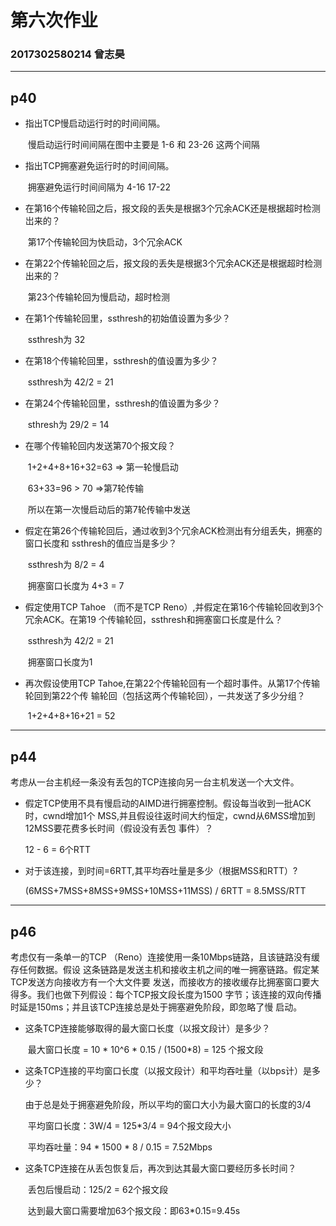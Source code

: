# 第六次作业

### 2017302580214	曾志昊	

---

## p40

* 指出TCP慢启动运行时的时间间隔。

  ​		慢启动运行时间间隔在图中主要是 1-6 和 23-26 这两个间隔

* 指出TCP拥塞避免运行时的时间间隔。

  ​		拥塞避免运行时间间隔为 4-16 17-22

* 在第16个传输轮回之后，报文段的丢失是根据3个冗余ACK还是根据超时检测岀来的？

  ​		第17个传输轮回为快启动，3个冗余ACK

* 在第22个传输轮回之后，报文段的丢失是根据3个冗余ACK还是根据超时检测出来的？

  ​		第23个传输轮回为慢启动，超时检测

* 在第1个传输轮回里，ssthresh的初始值设置为多少？

  ​		ssthresh为 32

* 在第18个传输轮回里，ssthresh的值设置为多少？

  ​		ssthresh为 42/2 = 21

* 在第24个传输轮回里，ssthresh的值设置为多少？

  ​		sthresh为 29/2 = 14

* 在哪个传输轮回内发送第70个报文段？

  ​		1+2+4+8+16+32=63       => 第一轮慢启动

  ​		63+33=96 > 70				=>第7轮传输

  ​		所以在第一次慢启动后的第7轮传输中发送

* 假定在第26个传输轮回后，通过收到3个冗余ACK检测出有分组丢失，拥塞的窗口长度和 ssthresh的值应当是多少？

  ​		ssthresh为 8/2 = 4

  ​		拥塞窗口长度为 4+3 = 7

* 假定使用TCP Tahoe （而不是TCP Reno）,并假定在第16个传输轮回收到3个冗余ACK。在第19 个传输轮回，ssthresh和拥塞窗口长度是什么？

  ​		ssthresh为 42/2 = 21 

  ​		拥塞窗口长度为1

* 再次假设使用TCP Tahoe,在第22个传输轮回有一个超时事件。从第17个传输轮回到第22个传 输轮回（包括这两个传输轮回），一共发送了多少分组？

  ​		1+2+4+8+16+21 = 52

---

## p44

考虑从一台主机经一条没有丢包的TCP连接向另一台主机发送一个大文件。

* 假定TCP使用不具有慢启动的AIMD进行拥塞控制。假设每当收到一批ACK时，cwnd增加1个
  MSS,并且假设往返时间大约恒定，cwnd从6MSS增加到12MSS要花费多长时间（假设没有丢包 事件）？

   12 - 6 = 6个RTT

* 对于该连接，到时间=6RTT,其平均吞吐量是多少（根据MSS和RTT）?

  (6MSS+7MSS+8MSS+9MSS+10MSS+11MSS) / 6RTT  = 8.5MSS/RTT 

---



## p46

考虑仅有一条单一的TCP （Reno）连接使用一条10Mbps链路，且该链路没有缓存任何数据。假设 这条链路是发送主机和接收主机之间的唯一拥塞链路。假定某TCP发送方向接收方有一个大文件要 发送，而接收方的接收缓存比拥塞窗口要大得多。我们也做下列假设：每个TCP报文段长度为1500 字节；该连接的双向传播时延是150ms；并且该TCP连接总是处于拥塞避免阶段，即忽略了慢 启动。

* 这条TCP连接能够取得的最大窗口长度（以报文段计）是多少？

  ​		最大窗口长度 = 10 * 10^6 * 0.15 / (1500*8) = 125 个报文段

  

* 这条TCP连接的平均窗口长度（以报文段计）和平均吞吐量（以bps计）是多少？

  ​		由于总是处于拥塞避免阶段，所以平均的窗口大小为最大窗口的长度的3/4

  ​		平均窗口长度：3W/4 = 125*3/4 = 94个报文段大小

  ​		平均吞吐量：94 * 1500 * 8 / 0.15 = 7.52Mbps

* 这条TCP连接在从丢包恢复后，再次到达其最大窗口要经历多长时间？

  ​		丢包后慢启动：125/2 = 62个报文段

  ​		达到最大窗口需要增加63个报文段：即63*0.15=9.45s

  